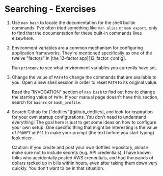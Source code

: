 # Searching - Exercises

1. Use `man bash` to locate the documentation for the shell builtin commands.
   I've often tried something like `man alias` or `man export`, only to find that the documentation for these built-in commands lives elsewhere.

1. Environment variables are a common mechanism for configuring application frameworks.
   They're mentioned specifically as one of the twelve "factors" in [the 12-factor app][12_factor_config].

   Run `printenv` to see what environment variables you currently have set.

1. Change the value of `PATH` to change the commands that are available to you.
   Open a new shell session in order to reset `PATH` to its original value.

   Read the "INVOCATION" section of `man bash` to find out how to change the starting value of `PATH`.
   If your manual page doesn't have this section, search for `bashrc` or `bash_profile`.

1. Search Github for ["dotfiles"][github_dotfiles], and look for inspiration for your own startup configurations.
   You don't need to understand everything!
   The goal here is just to get some ideas on how to configure your own setup.
   One specific thing that might be interesting is the value of `PROMPT` or `PS1` to make your prompt (the text before you start typing) look nicer.

   Caution: if you create and post your own dotfiles repository, *please* make sure not to include secrets (e.g. API credentials).
   I have known folks who accidentally posted AWS credentials, and had thousands of dollars racked up in bills within hours, even after taking them down very quickly.
   You don't want to be in that situation.
